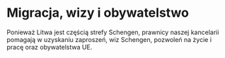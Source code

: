 # Migracja, wizy i obywatelstwo 

Ponieważ Litwa jest częścią strefy Schengen, prawnicy naszej kancelarii pomagają w uzyskaniu zaproszeń, wiz Schengen, pozwoleń na życie i pracę oraz obywatelstwa UE.
